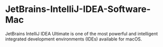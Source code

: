 # JetBrains-IntelliJ-IDEA-Software-Mac
JetBrains IntelliJ IDEA Ultimate is one of the most powerful and intelligent integrated development environments (IDEs) available for macOS.
